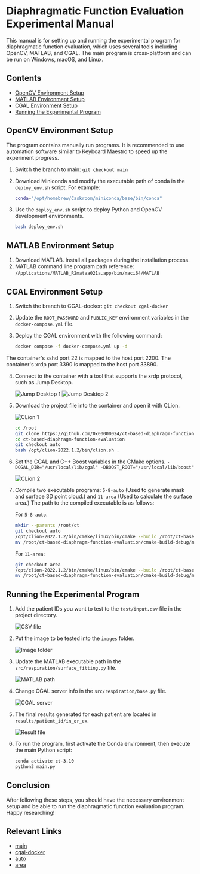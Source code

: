 # Diaphragmatic Function Evaluation Experimental Manual

This manual is for setting up and running the experimental program for diaphragmatic function evaluation, which uses several tools including OpenCV, MATLAB, and CGAL. The main program is cross-platform and can be run on Windows, macOS, and Linux.

## Contents

- [OpenCV Environment Setup](#opencv-environment-setup)
- [MATLAB Environment Setup](#matlab-environment-setup)
- [CGAL Environment Setup](#cgal-environment-setup)
- [Running the Experimental Program](#running-the-experimental-program)

## OpenCV Environment Setup

The program contains manually run programs. It is recommended to use automation software similar to Keyboard Maestro to speed up the experiment progress.

1. Switch the branch to main: `git checkout main`
2. Download Miniconda and modify the executable path of conda in the `deploy_env.sh` script. For example:

    ```bash
    conda="/opt/homebrew/Caskroom/miniconda/base/bin/conda"
    ```

3. Use the `deploy_env.sh` script to deploy Python and OpenCV development environments.

    ```bash
    bash deploy_env.sh
    ```

## MATLAB Environment Setup

1. Download MATLAB. Install all packages during the installation process.
2. MATLAB command line program path reference: `/Applications/MATLAB_R2mataa021a.app/bin/maci64/MATLAB`

## CGAL Environment Setup

1. Switch the branch to CGAL-docker: `git checkout cgal-docker`
2. Update the `ROOT_PASSWORD` and `PUBLIC_KEY` environment variables in the `docker-compose.yml` file.
3. Deploy the CGAL environment with the following command:

    ```bash
    docker compose -f docker-compose.yml up -d
    ```

The container's sshd port 22 is mapped to the host port 2200. The container's xrdp port 3390 is mapped to the host port 33890.

4. Connect to the container with a tool that supports the xrdp protocol, such as Jump Desktop.

   ![Jump Desktop 1](https://i.imgur.com/NWTCyZZ.png)
   ![Jump Desktop 2](https://i.imgur.com/SvFQQX8.png)

5. Download the project file into the container and open it with CLion.

   ![CLion 1](https://i.imgur.com/xKNWMHM.png)

    ```bash
    cd /root
    git clone https://github.com/0x00000024/ct-based-diaphragm-function-evaluation
    cd ct-based-diaphragm-function-evaluation
    git checkout auto
    bash /opt/clion-2022.1.2/bin/clion.sh .
    ```

6. Set the CGAL and C++ Boost variables in the CMake options. `-DCGAL_DIR="/usr/local/lib/cgal" -DBOOST_ROOT="/usr/local/lib/boost"`

   ![CLion 2](https://i.imgur.com/c9hLGUF.png)

7. Compile two executable programs: `5-8-auto` (Used to generate mask and surface 3D point cloud.) and `11-area` (Used to calculate the surface area.) The path to the compiled executable is as follows:

   For `5-8-auto`:

    ```bash
    mkdir --parents /root/ct
    git checkout auto
    /opt/clion-2022.1.2/bin/cmake/linux/bin/cmake --build /root/ct-based-diaphragm-function-evaluation/cmake-build-debug --target main -j 44
    mv /root/ct-based-diaphragm-function-evaluation/cmake-build-debug/main /root/ct/5-8-auto
    ```

   For `11-area`:

    ```bash
    git checkout area
    /opt/clion-2022.1.2/bin/cmake/linux/bin/cmake --build /root/ct-based-diaphragm-function-evaluation/cmake-build-debug --target main -j 44
    mv /root/ct-based-diaphragm-function-evaluation/cmake-build-debug/main /root/ct/11-area
    ```

## Running the Experimental Program

1. Add the patient IDs you want to test to the `test/input.csv` file in the project directory.

   ![CSV file](https://i.imgur.com/zPVhI0s.png)

2. Put the image to be tested into the `images` folder.

   ![Image folder](https://i.imgur.com/6vzoEI9.png)

3. Update the MATLAB executable path in the `src/respiration/surface_fitting.py` file.

   ![MATLAB path](https://i.imgur.com/2DGmKoL.png)

4. Change CGAL server info in the `src/respiration/base.py` file.

   ![CGAL server](https://i.imgur.com/wvfemrK.png)

5. The final results generated for each patient are located in `results/patient_id/in_or_ex`.

   ![Result file](https://i.imgur.com/m8jZkAM.png)

6. To run the program, first activate the Conda environment, then execute the main Python script:

    ```bash
    conda activate ct-3.10
    python3 main.py
    ```

## Conclusion

After following these steps, you should have the necessary environment setup and be able to run the diaphragmatic function evaluation program. Happy researching!

## Relevant Links

- [main](https://github.com/0x00000024/ct-based-diaphragm-function-evaluation/tree/main)
- [cgal-docker](https://github.com/0x00000024/ct-based-diaphragm-function-evaluation/tree/cgal-docker)
- [auto](https://github.com/0x00000024/ct-based-diaphragm-function-evaluation/tree/auto)
- [area](https://github.com/0x00000024/ct-based-diaphragm-function-evaluation/tree/area)
